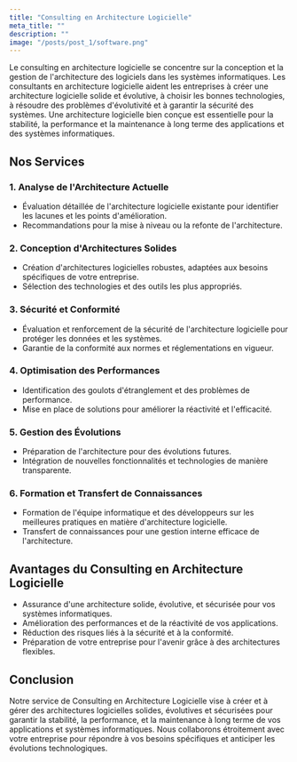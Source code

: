 ```yaml
---
title: "Consulting en Architecture Logicielle"
meta_title: ""
description: ""
image: "/posts/post_1/software.png"
---
```


Le consulting en architecture logicielle se concentre sur la conception et la gestion de l'architecture des logiciels dans les systèmes informatiques. Les consultants en architecture logicielle aident les entreprises à créer une architecture logicielle solide et évolutive, à choisir les bonnes technologies, à résoudre des problèmes d'évolutivité et à garantir la sécurité des systèmes. Une architecture logicielle bien conçue est essentielle pour la stabilité, la performance et la maintenance à long terme des applications et des systèmes informatiques.

## Nos Services

### 1. Analyse de l'Architecture Actuelle

- Évaluation détaillée de l'architecture logicielle existante pour identifier les lacunes et les points d'amélioration.
- Recommandations pour la mise à niveau ou la refonte de l'architecture.

### 2. Conception d'Architectures Solides

- Création d'architectures logicielles robustes, adaptées aux besoins spécifiques de votre entreprise.
- Sélection des technologies et des outils les plus appropriés.

### 3. Sécurité et Conformité

- Évaluation et renforcement de la sécurité de l'architecture logicielle pour protéger les données et les systèmes.
- Garantie de la conformité aux normes et réglementations en vigueur.

### 4. Optimisation des Performances

- Identification des goulots d'étranglement et des problèmes de performance.
- Mise en place de solutions pour améliorer la réactivité et l'efficacité.

### 5. Gestion des Évolutions

- Préparation de l'architecture pour des évolutions futures.
- Intégration de nouvelles fonctionnalités et technologies de manière transparente.

### 6. Formation et Transfert de Connaissances

- Formation de l'équipe informatique et des développeurs sur les meilleures pratiques en matière d'architecture logicielle.
- Transfert de connaissances pour une gestion interne efficace de l'architecture.

## Avantages du Consulting en Architecture Logicielle

- Assurance d'une architecture solide, évolutive, et sécurisée pour vos systèmes informatiques.
- Amélioration des performances et de la réactivité de vos applications.
- Réduction des risques liés à la sécurité et à la conformité.
- Préparation de votre entreprise pour l'avenir grâce à des architectures flexibles.

## Conclusion

Notre service de Consulting en Architecture Logicielle vise à créer et à gérer des architectures logicielles solides, évolutives et sécurisées pour garantir la stabilité, la performance, et la maintenance à long terme de vos applications et systèmes informatiques. Nous collaborons étroitement avec votre entreprise pour répondre à vos besoins spécifiques et anticiper les évolutions technologiques.
